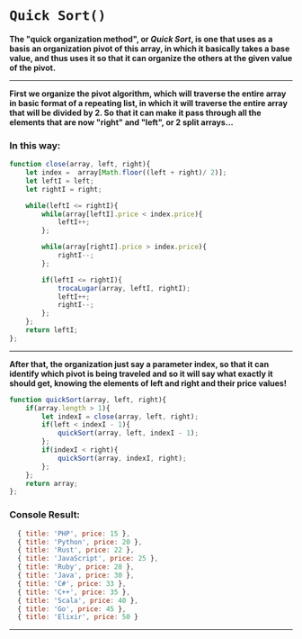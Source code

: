 # `Quick Sort()`

**The "quick organization method", or *Quick Sort*, is one that uses as a basis an organization pivot of this array, in which it basically takes a base value, and thus uses it so that it can organize the others at the given value of the pivot.**

---

**First we organize the pivot algorithm, which will traverse the entire array in basic format of a repeating list, in which it will traverse the entire array that will be divided by 2. So that it can make it pass through all the elements that are now "right" and "left", or 2 split arrays...**

### In this way:

```jsx
function close(array, left, right){
    let index =  array[Math.floor((left + right)/ 2)];
    let leftI = left;
    let rightI = right;

    while(leftI <= rightI){
        while(array[leftI].price < index.price){
            leftI++;
        };

        while(array[rightI].price > index.price){
            rightI--;
        };

        if(leftI <= rightI){
            trocaLugar(array, leftI, rightI);
            leftI++;
            rightI--;
        };
    };
    return leftI;
};
```

---

**After that, the organization just say a parameter index, so that it can identify which pivot is being traveled and so it will say what exactly it should get, knowing the elements of left and right and their price values!**

```jsx
function quickSort(array, left, right){
    if(array.length > 1){
        let indexI = close(array, left, right);
        if(left < indexI - 1){
            quickSort(array, left, indexI - 1);
        };
        if(indexI < right){
            quickSort(array, indexI, right);
        };
    };
    return array;
};
```

### Console Result: 

```jsx
  { title: 'PHP', price: 15 },
  { title: 'Python', price: 20 },
  { title: 'Rust', price: 22 },
  { title: 'JavaScript', price: 25 },
  { title: 'Ruby', price: 28 },
  { title: 'Java', price: 30 },
  { title: 'C#', price: 33 },
  { title: 'C++', price: 35 },
  { title: 'Scala', price: 40 },
  { title: 'Go', price: 45 },
  { title: 'Elixir', price: 50 }
```
---